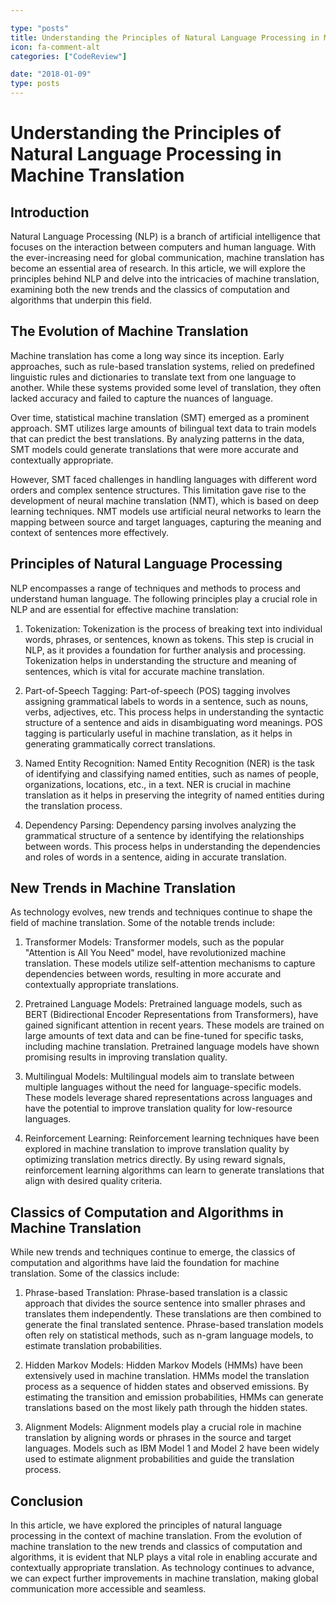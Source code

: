```yaml
---

type: "posts"
title: Understanding the Principles of Natural Language Processing in Machine Translation
icon: fa-comment-alt
categories: ["CodeReview"]

date: "2018-01-09"
type: posts
---
```





# Understanding the Principles of Natural Language Processing in Machine Translation

## Introduction

Natural Language Processing (NLP) is a branch of artificial intelligence that focuses on the interaction between computers and human language. With the ever-increasing need for global communication, machine translation has become an essential area of research. In this article, we will explore the principles behind NLP and delve into the intricacies of machine translation, examining both the new trends and the classics of computation and algorithms that underpin this field.

## The Evolution of Machine Translation

Machine translation has come a long way since its inception. Early approaches, such as rule-based translation systems, relied on predefined linguistic rules and dictionaries to translate text from one language to another. While these systems provided some level of translation, they often lacked accuracy and failed to capture the nuances of language.

Over time, statistical machine translation (SMT) emerged as a prominent approach. SMT utilizes large amounts of bilingual text data to train models that can predict the best translations. By analyzing patterns in the data, SMT models could generate translations that were more accurate and contextually appropriate.

However, SMT faced challenges in handling languages with different word orders and complex sentence structures. This limitation gave rise to the development of neural machine translation (NMT), which is based on deep learning techniques. NMT models use artificial neural networks to learn the mapping between source and target languages, capturing the meaning and context of sentences more effectively.

## Principles of Natural Language Processing

NLP encompasses a range of techniques and methods to process and understand human language. The following principles play a crucial role in NLP and are essential for effective machine translation:

1. Tokenization: Tokenization is the process of breaking text into individual words, phrases, or sentences, known as tokens. This step is crucial in NLP, as it provides a foundation for further analysis and processing. Tokenization helps in understanding the structure and meaning of sentences, which is vital for accurate machine translation.

2. Part-of-Speech Tagging: Part-of-speech (POS) tagging involves assigning grammatical labels to words in a sentence, such as nouns, verbs, adjectives, etc. This process helps in understanding the syntactic structure of a sentence and aids in disambiguating word meanings. POS tagging is particularly useful in machine translation, as it helps in generating grammatically correct translations.

3. Named Entity Recognition: Named Entity Recognition (NER) is the task of identifying and classifying named entities, such as names of people, organizations, locations, etc., in a text. NER is crucial in machine translation as it helps in preserving the integrity of named entities during the translation process.

4. Dependency Parsing: Dependency parsing involves analyzing the grammatical structure of a sentence by identifying the relationships between words. This process helps in understanding the dependencies and roles of words in a sentence, aiding in accurate translation.

## New Trends in Machine Translation

As technology evolves, new trends and techniques continue to shape the field of machine translation. Some of the notable trends include:

1. Transformer Models: Transformer models, such as the popular "Attention is All You Need" model, have revolutionized machine translation. These models utilize self-attention mechanisms to capture dependencies between words, resulting in more accurate and contextually appropriate translations.

2. Pretrained Language Models: Pretrained language models, such as BERT (Bidirectional Encoder Representations from Transformers), have gained significant attention in recent years. These models are trained on large amounts of text data and can be fine-tuned for specific tasks, including machine translation. Pretrained language models have shown promising results in improving translation quality.

3. Multilingual Models: Multilingual models aim to translate between multiple languages without the need for language-specific models. These models leverage shared representations across languages and have the potential to improve translation quality for low-resource languages.

4. Reinforcement Learning: Reinforcement learning techniques have been explored in machine translation to improve translation quality by optimizing translation metrics directly. By using reward signals, reinforcement learning algorithms can learn to generate translations that align with desired quality criteria.

## Classics of Computation and Algorithms in Machine Translation

While new trends and techniques continue to emerge, the classics of computation and algorithms have laid the foundation for machine translation. Some of the classics include:

1. Phrase-based Translation: Phrase-based translation is a classic approach that divides the source sentence into smaller phrases and translates them independently. These translations are then combined to generate the final translated sentence. Phrase-based translation models often rely on statistical methods, such as n-gram language models, to estimate translation probabilities.

2. Hidden Markov Models: Hidden Markov Models (HMMs) have been extensively used in machine translation. HMMs model the translation process as a sequence of hidden states and observed emissions. By estimating the transition and emission probabilities, HMMs can generate translations based on the most likely path through the hidden states.

3. Alignment Models: Alignment models play a crucial role in machine translation by aligning words or phrases in the source and target languages. Models such as IBM Model 1 and Model 2 have been widely used to estimate alignment probabilities and guide the translation process.

## Conclusion

In this article, we have explored the principles of natural language processing in the context of machine translation. From the evolution of machine translation to the new trends and classics of computation and algorithms, it is evident that NLP plays a vital role in enabling accurate and contextually appropriate translation. As technology continues to advance, we can expect further improvements in machine translation, making global communication more accessible and seamless.